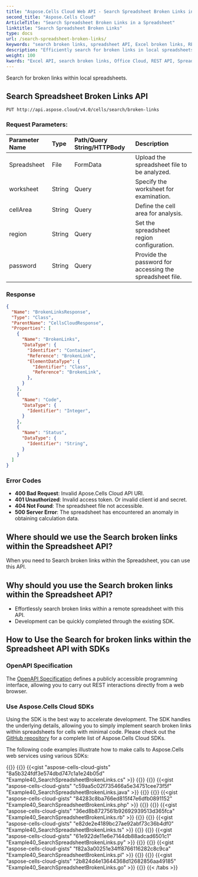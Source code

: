 ```yaml
---
title: "Aspose.Cells Cloud Web API - Search Spreadsheet Broken Links in a Spreadsheet"
second_title: "Aspose.Cells Cloud"
ArticleTitle: "Search Spreadsheet Broken Links in a Spreadsheet"
linktitle: "Search Spreadsheet Broken Links"
type: docs
url: /search-spreadsheet-broken-links/
keywords: "search broken links, spreadsheet API, Excel broken links, REST API, Office Cloud integration"
description: "Efficiently search for broken links in local spreadsheets using the Excel API."
weight: 100
kwords: "Excel API, search broken links, Office Cloud, REST API, Spreadsheet management, PDF, CSV, JSON, Markdown, identify broken links, repair hyperlinks"
---
```


Search for broken links within local spreadsheets.

## **Search Spreadsheet Broken Links API**

```
PUT http://api.aspose.cloud/v4.0/cells/search/broken-links
```

### **Request Parameters:**

| Parameter Name | Type | Path/Query String/HTTPBody | Description |
| :- | :- | :- |:- |
|Spreadsheet|File|FormData|Upload the spreadsheet file to be analyzed.|
|worksheet|String|Query|Specify the worksheet for examination.|
|cellArea|String|Query|Define the cell area for analysis.|
|region|String|Query|Set the spreadsheet region configuration.|
|password|String|Query|Provide the password for accessing the spreadsheet file.|

### **Response**

```json
{
  "Name": "BrokenLinksResponse",
  "Type": "Class",
  "ParentName": "CellsCloudResponse",
  "Properties": [
    {
      "Name": "BrokenLinks",
      "DataType": {
        "Identifier": "Container",
        "Reference": "BrokenLink",
        "ElementDataType": {
          "Identifier": "Class",
          "Reference": "BrokenLink",
        },
      }
    },
    {
      "Name": "Code",
      "DataType": {
        "Identifier": "Integer",
      }
    },
    {
      "Name": "Status",
      "DataType": {
        "Identifier": "String",
      }
    }
  ]
}
```

### Error Codes

- **400 Bad Request**: Invalid Apose.Cells Cloud API URI.
- **401 Unauthorized**: Invalid access token. Or invalid client id and secret.
- **404 Not Found**: The spreadsheet file not accessible.
- **500 Server Error**: The spreadsheet has encountered an anomaly in obtaining calculation data.

## Where should we use the Search broken links within the Spreadsheet API?

When you need to Search broken links within the Spreadsheet, you can use this API.

## Why should you use the Search broken links within the Spreadsheet API?

- Effortlessly search broken links within a remote spreadsheet with this API.
- Development can be quickly completed through the existing SDK.

## How to Use the Search for broken links within the Spreadsheet API with SDKs

### OpenAPI Specification

The [OpenAPI Specification](https://reference.aspose.cloud/cells/#/SearchController/SearchSpreadsheetBrokenLinks) defines a publicly accessible programming interface, allowing you to carry out REST interactions directly from a web browser.

### Use Aspose.Cells Cloud SDKs

Using the SDK is the best way to accelerate development. The SDK handles the underlying details, allowing you to simply implement search broken links within spreadsheets for cells with minimal code.
Please check out the [GitHub repository](https://github.com/aspose-cells-cloud) for a complete list of Aspose.Cells Cloud SDKs.

The following code examples illustrate how to make calls to Aspose.Cells web services using various SDKs:

{{<tabs tabTotal="8" tabID="1" tabName1="C#" tabName2="Java" tabName3="PHP" tabName4="Ruby" tabName5="Node.js" tabName6="Python" tabName7="Perl" tabName8="Go" >}}
{{<tab tabNum="1" >}}
{{<gist "aspose-cells-cloud-gists" "8a5b324fdf3e574dbd747c1a1e24b05d" "Example40_SearchSpreadsheetBrokenLinks.cs" >}}
{{</tab>}}
{{<tab tabNum="2" >}}
{{<gist "aspose-cells-cloud-gists" "c59aa5c02f735466a5e34751cee73f5f" "Example40_SearchSpreadsheetBrokenLinks.java" >}}
{{</tab>}}
{{<tab tabNum="3" >}}
{{<gist "aspose-cells-cloud-gists" "84283c8ba766ed815f47e6dfb0891152" "Example40_SearchSpreadsheetBrokenLinks.php" >}}
{{</tab>}}
{{<tab tabNum="4" >}}
{{<gist "aspose-cells-cloud-gists" "36ed8b8727561b92692939513d365fca" "Example40_SearchSpreadsheetBrokenLinks.rb" >}}
{{</tab>}}
{{<tab tabNum="5" >}}
{{<gist "aspose-cells-cloud-gists" "e82de2e4189bc27ae92abf73c36b4df0" "Example40_SearchSpreadsheetBrokenLinks.ts" >}}
{{</tab>}}
{{<tab tabNum="6" >}}
{{<gist "aspose-cells-cloud-gists" "61e922de11e6e7144db88adcad6501c1" "Example40_SearchSpreadsheetBrokenLinks.py" >}}
{{</tab>}}
{{<tab tabNum="7" >}}
{{<gist "aspose-cells-cloud-gists" "f82a3a00251e34ff8766116282c8c9ca" "Example40_SearchSpreadsheetBrokenLinks.pl" >}}
{{</tab>}}
{{<tab tabNum="8" >}}
{{<gist "aspose-cells-cloud-gists" "2b824d4e13644368d12682856aa49185" "Example40_SearchSpreadsheetBrokenLinks.go" >}}
{{</tab>}}
{{< /tabs >}}
